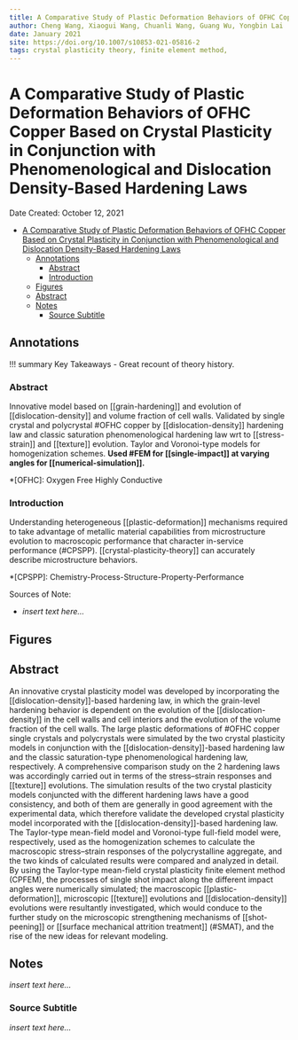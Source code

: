 ```yaml
---
title: A Comparative Study of Plastic Deformation Behaviors of OFHC Copper Based on Crystal Plasticity in Conjunction with Phenomenological and Dislocation Density-Based Hardening Laws
author: Cheng Wang, Xiaogui Wang, Chuanli Wang, Guang Wu, Yongbin Lai
date: January 2021
site: https://doi.org/10.1007/s10853-021-05816-2
tags: crystal plasticity theory, finite element method,
---
```

<script type="text/javascript"
        src="https://cdnjs.cloudflare.com/ajax/libs/mathjax/2.7.0/MathJax.js?config=TeX-AMS_CHTML">
</script>
<script type="text/x-mathjax-config">
	MathJax.Ajax.config.path["Extra"] = "https://jmanthony3.github.io/Codes/MathJax/extensions/TeX",
	MathJax.Hub.Config({
		TeX: {
			equationNumbers: {
				autoNumber: "AMS"
			},
			extensions: [
				"[Extra]/Taylor.js",
				"[Extra]/NumericalMethods.js"
			]
		},
		tex2jax: {
			inlineMath: [["$", "$"], ["\\(", "\\)"]],
			blockMath: [["$$", "$$"], ["\\[", "\\]"]],
		},
});
</script>
<!-- %%%%%%%% Document Metadata %%%%%%%% -->
# A Comparative Study of Plastic Deformation Behaviors of OFHC Copper Based on Crystal Plasticity in Conjunction with Phenomenological and Dislocation Density-Based Hardening Laws

Date Created: October 12, 2021

- [A Comparative Study of Plastic Deformation Behaviors of OFHC Copper Based on Crystal Plasticity in Conjunction with Phenomenological and Dislocation Density-Based Hardening Laws](#a-comparative-study-of-plastic-deformation-behaviors-of-ofhc-copper-based-on-crystal-plasticity-in-conjunction-with-phenomenological-and-dislocation-density-based-hardening-laws)
	- [Annotations](#annotations)
		- [Abstract](#abstract)
		- [Introduction](#introduction)
	- [Figures](#figures)
	- [Abstract](#abstract-1)
	- [Notes](#notes)
		- [Source Subtitle](#source-subtitle)
<!-- %%%%%%%%%%%%%%%%%%%%%%%%%%%%%% -->





<!-- START WRITING BELOW -->





<!-- %%%%%%%%%%%%%%%%%%%%%%%%%%%%%% -->
## Annotations

!!! summary Key Takeaways
	- Great recount of theory history.

### Abstract
Innovative model based on [[grain-hardening]] and evolution of [[dislocation-density]] and volume fraction of cell walls. Validated by single crystal and polycrystal #OFHC copper by [[dislocation-density]] hardening law and classic saturation phenomenological hardening law wrt to [[stress-strain]] and [[texture]] evolution. Taylor and Voronoi-type models for homogenization schemes. **Used #FEM for [[single-impact]] at varying angles for [[numerical-simulation]].**

*[OFHC]: Oxygen Free Highly Conductive

### Introduction
Understanding heterogeneous [[plastic-deformation]] mechanisms required to take advantage of metallic material capabilities from microstructure evolution to macroscopic performance that character in-service performance (#CPSPP). [[crystal-plasticity-theory]] can accurately describe microstructure behaviors. 

*[CPSPP]: Chemistry-Process-Structure-Property-Performance

Sources of Note:
- *insert text here$\dots$*

## Figures

## Abstract
An innovative crystal plasticity model was developed by incorporating the [[dislocation-density]]-based hardening law, in which the grain-level hardening behavior is dependent on the evolution of the [[dislocation-density]] in the cell walls and cell interiors and the evolution of the volume fraction of the cell walls. The large plastic deformations of #OFHC copper single crystals and polycrystals were simulated by the two crystal plasticity models in conjunction with the [[dislocation-density]]-based hardening law and the classic saturation-type phenomenological hardening law, respectively. A comprehensive comparison study on the 2 hardening laws was accordingly carried out in terms of the stress–strain responses and [[texture]] evolutions. The simulation results of the two crystal plasticity models conjuncted with the different hardening laws have a good consistency, and both of them are generally in good agreement with the experimental data, which therefore validate the developed crystal plasticity model incorporated with the [[dislocation-density]]-based hardening law. The Taylor-type mean-field model and Voronoi-type full-field model were, respectively, used as the homogenization schemes to calculate the macroscopic stress–strain responses of the polycrystalline aggregate, and the two kinds of calculated results were compared and analyzed in detail. By using the Taylor-type mean-field crystal plasticity finite element method (CPFEM), the processes of single shot impact along the different impact angles were numerically simulated; the macroscopic [[plastic-deformation]], microscopic [[texture]] evolutions and [[dislocation-density]] evolutions were resultantly investigated, which would conduce to the further study on the microscopic strengthening mechanisms of [[shot-peening]] or [[surface mechanical attrition treatment]] (#SMAT), and the rise of the new ideas for relevant modeling.

## Notes
*insert text here$\dots$*

### Source Subtitle
*insert text here$\dots$*
<!-- %%%%%%%%%%%%%%%%%%%%%%%%%%%%%% -->





<!-- %%%%%%%% End Document %%%%%%%% -->